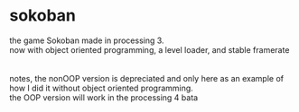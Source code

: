 # sokoban
the game Sokoban made in processing 3. <br>
now with object oriented programming, a level loader, and stable framerate <br>
<br><br>notes, the nonOOP version is depreciated and only here as an example of how I did it without object oriented programming.
<br> the OOP version will work in the processing 4 bata
